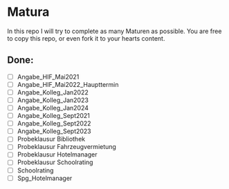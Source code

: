 # Matura
In this repo I will try to complete as many Maturen as possible. You are free to copy this repo, or even fork it to your hearts content.
## Done:
- [ ] Angabe_HIF_Mai2021
- [ ] Angabe_HIF_Mai2022_Haupttermin
- [ ] Angabe_Kolleg_Jan2022
- [ ] Angabe_Kolleg_Jan2023
- [ ] Angabe_Kolleg_Jan2024
- [ ] Angabe_Kolleg_Sept2021
- [ ] Angabe_Kolleg_Sept2022
- [ ] Angabe_Kolleg_Sept2023
- [ ] Probeklausur Bibliothek
- [ ] Probeklausur Fahrzeugvermietung
- [ ] Probeklausur Hotelmanager
- [ ] Probeklausur Schoolrating
- [ ] Schoolrating
- [ ] Spg_Hotelmanager
